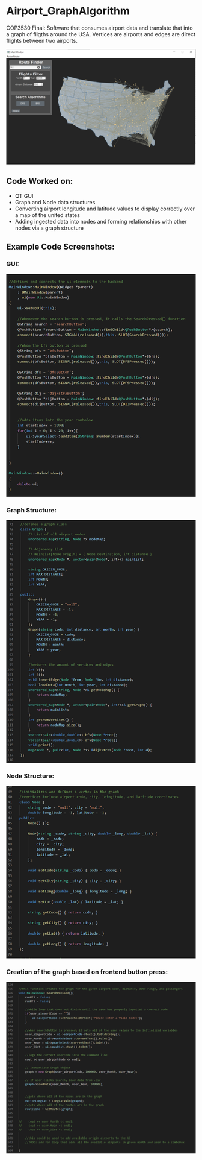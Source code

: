 # Airport_GraphAlgorithm
 COP3530 Final: Software that consumes airport data and translate that into a graph of fligths around the USA. 
 Vertices are airports and edges are direct flights between two airports.

 ![alt text](https://github.com/corygrossman/Airport_GraphAlgorithm/blob/main/data/airport_frontend.PNG?raw=true)

 ## Code Worked on:
  - QT GUI
  - Graph and Node data structures
  - Converting airport longitude and latitude values to display correctly over a map of the united states
  - Adding ingested data into nodes and forming relationships with other nodes via a graph structure

## Example Code Screenshots:

### GUI:
  ![alt text](https://github.com/corygrossman/Airport_GraphAlgorithm/blob/main/data/frontend_code.PNG?raw=true)

### Graph Structure:
  ![alt text](https://github.com/corygrossman/Airport_GraphAlgorithm/blob/main/data/graph_structure.PNG?raw=true)

### Node Structure:
  ![alt text](https://github.com/corygrossman/Airport_GraphAlgorithm/blob/main/data/node_structure.PNG?raw=true)

### Creation of the graph based on frontend button press:
  ![alt text](https://github.com/corygrossman/Airport_GraphAlgorithm/blob/main/data/graph_code.PNG?raw=true)